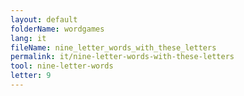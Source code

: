 ```yaml
---
layout: default
folderName: wordgames
lang: it
fileName: nine_letter_words_with_these_letters
permalink: it/nine-letter-words-with-these-letters
tool: nine-letter-words
letter: 9
---
```

